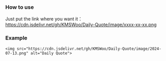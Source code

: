 ### How to use
Just put the link where you want it：https://cdn.jsdelivr.net/gh/KMSWoo/Daily-Quote/image/xxxx-xx-xx.png
### Example
```
<img src="https://cdn.jsdelivr.net/gh/KMSWoo/Daily-Quote/image/2024-07-13.png" alt="Daily Quote">
```
